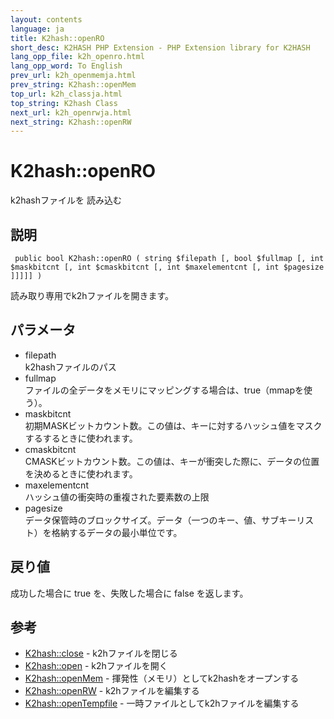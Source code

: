 ```yaml
---
layout: contents
language: ja
title: K2hash::openRO
short_desc: K2HASH PHP Extension - PHP Extension library for K2HASH
lang_opp_file: k2h_openro.html
lang_opp_word: To English
prev_url: k2h_openmemja.html
prev_string: K2hash::openMem
top_url: k2h_classja.html
top_string: K2hash Class
next_url: k2h_openrwja.html
next_string: K2hash::openRW
---
```


# K2hash::openRO
k2hashファイルを 読み込む

## 説明

```
 public bool K2hash::openRO ( string $filepath [, bool $fullmap [, int $maskbitcnt [, int $cmaskbitcnt [, int $maxelementcnt [, int $pagesize ]]]]] )
```

読み取り専用でk2hファイルを開きます。 

## パラメータ
- filepath  
k2hashファイルのパス
- fullmap  
ファイルの全データをメモリにマッピングする場合は、true（mmapを使う）。
- maskbitcnt  
初期MASKビットカウント数。この値は、キーに対するハッシュ値をマスクするするときに使われます。
- cmaskbitcnt  
CMASKビットカウント数。この値は、キーが衝突した際に、データの位置を決めるときに使われます。
- maxelementcnt  
ハッシュ値の衝突時の重複された要素数の上限
- pagesize  
データ保管時のブロックサイズ。データ（一つのキー、値、サブキーリスト）を格納するデータの最小単位です。

## 戻り値
成功した場合に true を、失敗した場合に false を返します。 

## 参考
- [K2hash::close](k2h_closeja.html) - k2hファイルを閉じる
- [K2hash::open](k2h_openja.html) - k2hファイルを開く
- [K2hash::openMem](k2h_openmemja.html) - 揮発性（メモリ）としてk2hashをオープンする
- [K2hash::openRW](k2h_openrwja.html) - k2hファイルを編集する
- [K2hash::openTempfile](k2h_opentempfileja.html) - 一時ファイルとしてk2hファイルを編集する

